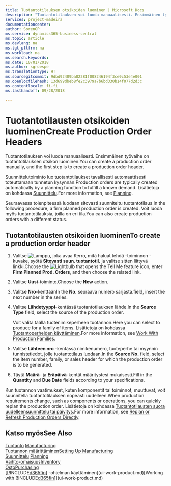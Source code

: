 ```yaml
---
title: Tuotantotilauksen otsikoiden luominen | Microsoft Docs
description: "Tuotantotilauksen voi luoda manuaalisesti. Ensimmäinen työvaihe on tuotantotilauksen otsikon luominen."
services: project-madeira
documentationcenter: 
author: SorenGP
ms.service: dynamics365-business-central
ms.topic: article
ms.devlang: na
ms.tgt_pltfrm: na
ms.workload: na
ms.search.keywords: 
ms.date: 10/01/2018
ms.author: sgroespe
ms.translationtype: HT
ms.sourcegitcommit: 9dbd92409ba02281f008246194f3ce0c53e4e001
ms.openlocfilehash: 13d699dbeb8fe2c3979a7b6bd330b14f077d2d3c
ms.contentlocale: fi-fi
ms.lasthandoff: 09/28/2018

---
```

# <a name="create-production-order-headers"></a><span data-ttu-id="6cbf1-103">Tuotantotilausten otsikoiden luominen</span><span class="sxs-lookup"><span data-stu-id="6cbf1-103">Create Production Order Headers</span></span>
<span data-ttu-id="6cbf1-104">Tuotantotilauksen voi luoda manuaalisesti. Ensimmäinen työvaihe on tuotantotilauksen otsikon luominen.</span><span class="sxs-lookup"><span data-stu-id="6cbf1-104">You can create a production order manually, and the first step is to create a production order header.</span></span>

<span data-ttu-id="6cbf1-105">Suunnittelutoiminto luo tuotantotilaukset tavallisesti automaattisesti toteuttamaan tunnetun kysynnän.</span><span class="sxs-lookup"><span data-stu-id="6cbf1-105">Production orders are typically created automatically by a planning function to fulfill a known demand.</span></span> <span data-ttu-id="6cbf1-106">Lisätietoja on kohdassa [Suunnittelu](production-planning.md).</span><span class="sxs-lookup"><span data-stu-id="6cbf1-106">For more information, see [Planning](production-planning.md).</span></span>   

<span data-ttu-id="6cbf1-107">Seuraavassa toienpiteessä luodaan sitovasti suunniteltu tuotantotilaus.</span><span class="sxs-lookup"><span data-stu-id="6cbf1-107">In the following procedure, a firm planned production order is created.</span></span> <span data-ttu-id="6cbf1-108">Voit luoda myös tuotantotilauksia, joilla on eri tila.</span><span class="sxs-lookup"><span data-stu-id="6cbf1-108">You can also create production orders with a different status.</span></span>  

## <a name="to-create-a-production-order-header"></a><span data-ttu-id="6cbf1-109">Tuotantotilausten otsikoiden luominen</span><span class="sxs-lookup"><span data-stu-id="6cbf1-109">To create a production order header</span></span>  
1.  <span data-ttu-id="6cbf1-110">Valitse ![Lamppu, joka avaa Kerro, mitä haluat tehdä -toiminnon](media/ui-search/search_small.png "Kerro, mitä haluat tehdä") -kuvake, syötä **Sitovasti suun. tuotantotil.** ja valitse sitten liittyvä linkki.</span><span class="sxs-lookup"><span data-stu-id="6cbf1-110">Choose the ![Lightbulb that opens the Tell Me feature](media/ui-search/search_small.png "Tell me what you want to do") icon, enter **Firm Planned Prod. Orders**, and then choose the related link.</span></span>  
2.  <span data-ttu-id="6cbf1-111">Valitse **Uusi**-toiminto.</span><span class="sxs-lookup"><span data-stu-id="6cbf1-111">Choose the **New** action.</span></span>  
3.  <span data-ttu-id="6cbf1-112">Valitse **Nro**-kenttään</span><span class="sxs-lookup"><span data-stu-id="6cbf1-112">In the **No.**</span></span> <span data-ttu-id="6cbf1-113">seuraava numero sarjasta.</span><span class="sxs-lookup"><span data-stu-id="6cbf1-113">field, insert the next number in the series.</span></span>  
4.  <span data-ttu-id="6cbf1-114">Valitse **Lähdetyyppi**-kentässä tuotantotilauksen lähde.</span><span class="sxs-lookup"><span data-stu-id="6cbf1-114">In the **Source Type** field, select the source of the production order.</span></span>

    <span data-ttu-id="6cbf1-115">Voit valita täällä tuotenimikeperheen tuotannon.</span><span class="sxs-lookup"><span data-stu-id="6cbf1-115">Here you can select to produce for a family of items.</span></span> <span data-ttu-id="6cbf1-116">Lisätietoja on kohdassa [Tuotantoperheiden käyttäminen](production-how-work-family.md).</span><span class="sxs-lookup"><span data-stu-id="6cbf1-116">For more information, see [Work With Production Families](production-how-work-family.md).</span></span>
5.  <span data-ttu-id="6cbf1-117">Valitse **Lähteen nro** -kentässä nimikenumero, tuoteperhe tai myynnin tunnistetiedot, jolle tuotantotilaus luodaan.</span><span class="sxs-lookup"><span data-stu-id="6cbf1-117">In the **Source No.** field, select the item number, family, or sales header for which the production order is to be generated.</span></span>  
6.  <span data-ttu-id="6cbf1-118">Täytä **Määrä**- ja **Eräpäivä**-kentät määritystesi mukaisesti.</span><span class="sxs-lookup"><span data-stu-id="6cbf1-118">Fill in the **Quantity** and **Due Date** fields according to your specifications.</span></span>  

<span data-ttu-id="6cbf1-119">Kun tuotannon vaatimukset, kuten komponentit tai toiminnot, muuttuvat, voit suunnitella tuotantotilauksen nopeasti uudelleen.</span><span class="sxs-lookup"><span data-stu-id="6cbf1-119">When production requirements change, such as components or operations, you can quickly replan the production order.</span></span> <span data-ttu-id="6cbf1-120">Lisätietoja on kohdassa [Tuotantotilausten suora uudelleensuunnittelu tai päivitys](production-how-to-replan-refresh-production-orders.md).</span><span class="sxs-lookup"><span data-stu-id="6cbf1-120">For more information, see [Replan or Refresh Production Orders Directly](production-how-to-replan-refresh-production-orders.md).</span></span> 

## <a name="see-also"></a><span data-ttu-id="6cbf1-121">Katso myös</span><span class="sxs-lookup"><span data-stu-id="6cbf1-121">See Also</span></span>  
<span data-ttu-id="6cbf1-122">[Tuotanto](production-manage-manufacturing.md)  </span><span class="sxs-lookup"><span data-stu-id="6cbf1-122">[Manufacturing](production-manage-manufacturing.md)  </span></span>  
[<span data-ttu-id="6cbf1-123">Tuotannon määrittäminen</span><span class="sxs-lookup"><span data-stu-id="6cbf1-123">Setting Up Manufacturing</span></span>](production-configure-production-processes.md)  
<span data-ttu-id="6cbf1-124">[Suunnittelu](production-planning.md)    </span><span class="sxs-lookup"><span data-stu-id="6cbf1-124">[Planning](production-planning.md)    </span></span>  
[<span data-ttu-id="6cbf1-125">Vaihto-omaisuus</span><span class="sxs-lookup"><span data-stu-id="6cbf1-125">Inventory</span></span>](inventory-manage-inventory.md)  
[<span data-ttu-id="6cbf1-126">Osto</span><span class="sxs-lookup"><span data-stu-id="6cbf1-126">Purchasing</span></span>](purchasing-manage-purchasing.md)  
<span data-ttu-id="6cbf1-127">[[!INCLUDE[d365fin](includes/d365fin_md.md)] -ohjelman käyttäminen](ui-work-product.md)</span><span class="sxs-lookup"><span data-stu-id="6cbf1-127">[Working with [!INCLUDE[d365fin](includes/d365fin_md.md)]](ui-work-product.md)</span></span>

